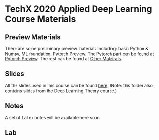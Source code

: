 # TechX 2020 Applied Deep Learning Course Materials 

## Preview Materials 

There are some preliminary preview materials including: basic Python & Numpy, ML foundation, Pytorch Preview. The Pytorch part can be found at [Pytorch Preview](/Pytorch-Preview). The rest can be found at [Other Mateirals](https://github.com/nanjiangwill/2020TechXAppliedDL).

## Slides 

All the slides used in this course can be found [here](https://drive.google.com/drive/folders/1V5eh9Jx3Uka58elkKlKLMjBi5nZbgB2W?usp=sharing). (Note: this folder also contains slides from the Deep Learning Theory course.)

## Notes 

A set of LaTex notes will be available here soon. 

## Lab

